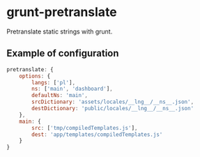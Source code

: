 grunt-pretranslate
====================

Pretranslate static strings with grunt.

Example of configuration
-------------------------

```js
pretranslate: {
    options: {
        langs: ['pl'],
        ns: ['main', 'dashboard'],
        defaultNs: 'main',
        srcDictionary: 'assets/locales/__lng__/__ns__.json',
        destDictionary: 'public/locales/__lng__/__ns__.json'
    },
    main: {
        src: ['tmp/compiledTemplates.js'],
        dest: 'app/templates/compiledTemplates.js'
    }
}
```